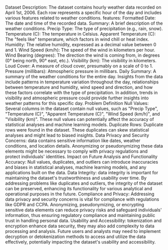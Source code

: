 Dataset Description:
The dataset contains hourly weather data recorded on April 1st, 2006. Each row represents a specific hour of the day and includes various features related to weather conditions.
features:
Formatted Date: The date and time of the recorded data.
Summary: A brief description of the weather conditions.
Precip Type: The type of precipitation (e.g., rain, snow).
Temperature (C): The temperature in Celsius.
Apparent Temperature (C): The "feels like" temperature, which factors in wind chill or heat index.
Humidity: The relative humidity, expressed as a decimal value between 0 and 1.
Wind Speed (km/h): The speed of the wind in kilometers per hour.
Wind Bearing (degrees): The direction the wind is coming from, in degrees (0° being north, 90° east, etc.).
Visibility (km): The visibility in kilometers.
Loud Cover: A measure of cloud cover, presumably on a scale of 0 to 1.
Pressure (millibars): Atmospheric pressure in millibars.
Daily Summary: A summary of the weather conditions for the entire day.
Insights from the data include patterns in temperature variation throughout the day, relationships between temperature and humidity, wind speed and direction, and how these factors correlate with the type of precipitation. In addition, trends in visibility and atmospheric pressure could provide further insights into weather patterns for this specific day.
Problem Definition
Null Values: Several columns in the dataset contain null values, such as "Precip Type", "Temperature (C)", "Apparent Temperature (C)", "Wind Speed (km/h)", and "Visibility (km)". These null values can potentially affect the accuracy of statistical analyses and machine learning models.
Duplicate Rows: Duplicate rows were found in the dataset. These duplicates can skew statistical analyses and might lead to biased insights.
Data Privacy and Security Concerns: data contains sensitive information like dates, weather conditions, and location details. Anonymizing or pseudonymizing these data elements might be necessary to comply with privacy regulations and protect individuals' identities.
Impact on Future Analysis and Functionality
Accuracy: Null values, duplicates, and outliers can introduce inaccuracies and biases in statistical analyses, machine learning models, and any applications built on the data.
Data Integrity: data integrity is important for maintaining the dataset's trustworthiness and usability over time. By addressing problems like duplicates and outliers, the integrity of the dataset can be preserved, enhancing its functionality for various analytical and operational purposes in the future.
Compliance and Privacy: Addressing data privacy and security concerns is vital for compliance with regulations like GDPR and CCPA. Anonymizing, pseudonymizing, or encrypting sensitive data elements can reduce privacy risks and safeguard individuals' information, thus ensuring regulatory compliance and maintaining public trust in handling personal data.
Usability and Accessibility: tokenization and encryption enhance data security, they may also add complexity to data processing and analysis. Future users and analysts may need to implement decryption or detokenization methods to access and utilize the data effectively, potentially impacting the dataset's usability and accessibility.

